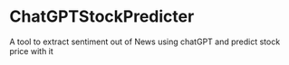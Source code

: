 # ChatGPTStockPredicter
A tool to extract sentiment out of News using chatGPT and predict stock price with it 
